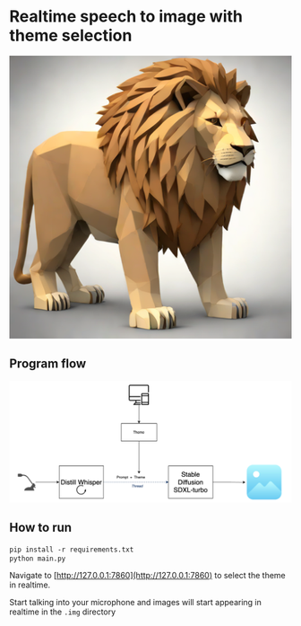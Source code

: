 # Realtime speech to image with theme selection

![Generated lion image](images/image.png)

## Program flow
![Program flow](images/flow.png)

## How to run

```
pip install -r requirements.txt
python main.py
```

Navigate to [http://127.0.0.1:7860](http://127.0.0.1:7860) to select the theme in realtime.

Start talking into your microphone and images will start appearing in realtime in the `.img` directory
